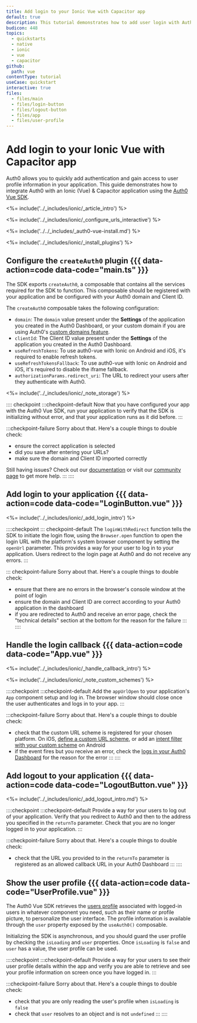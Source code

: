 ```yaml
---
title: Add login to your Ionic Vue with Capacitor app
default: true
description: This tutorial demonstrates how to add user login with Auth0 to an Ionic Vue & Capacitor application.
budicon: 448
topics:
  - quickstarts
  - native
  - ionic
  - vue
  - capacitor
github:
  path: vue
contentType: tutorial
useCase: quickstart
interactive: true
files:
  - files/main
  - files/login-button
  - files/logout-button
  - files/app
  - files/user-profile
---
```


# Add login to your Ionic Vue with Capacitor app

Auth0 allows you to quickly add authentication and gain access to user profile information in your application. This guide demonstrates how to integrate Auth0 with an Ionic (Vue) & Capacitor application using the <a href="https://github.com/auth0/auth0-vue" target="_blank" rel="noreferrer">Auth0 Vue SDK</a>.

<%= include('../_includes/ionic/_article_intro') %>

<%= include('../_includes/ionic/_configure_urls_interactive') %>

<%= include('../../_includes/_auth0-vue-install.md') %>

<%= include('../_includes/ionic/_install_plugins') %>

## Configure the `createAuth0` plugin {{{ data-action=code data-code="main.ts" }}}

The SDK exports `createAuth0`, a composable that contains all the services required for the SDK to function. This composable should be registered with your application and be configured with your Auth0 domain and Client ID.

The `createAuth0` composable takes the following configuration:

- `domain`: The `domain` value present under the **Settings** of the application you created in the Auth0 Dashboard, or your custom domain if you are using Auth0's <a href="http://localhost:3000/docs/custom-domains" target="_blank" rel="noreferrer">custom domains feature</a>.
- `clientId`: The Client ID value present under the **Settings** of the application you created in the Auth0 Dashboard.
- `useRefreshTokens`: To use auth0-vue with Ionic on Android and iOS, it's required to enable refresh tokens.
- `useRefreshTokensFallback`: To use auth0-vue with Ionic on Android and iOS, it's required to disable the iframe fallback.
- `authorizationParams.redirect_uri`: The URL to redirect your users after they authenticate with Auth0.

<%= include('../_includes/ionic/_note_storage') %>

:::: checkpoint
:::checkpoint-default
Now that you have configured your app with the Auth0 Vue SDK, run your application to verify that the SDK is initializing without error, and that your application runs as it did before.
:::

:::checkpoint-failure
Sorry about that. Here's a couple things to double check:

- ensure the correct application is selected
- did you save after entering your URLs?
- make sure the domain and Client ID imported correctly

Still having issues? Check out our <a href="https://auth0.com/docs" target="_blank" rel="noreferrer">documentation</a> or visit our <a href="https://community.auth0.com" target="_blank" rel="noreferrer">community page</a> to get more help.
:::
::::

## Add login to your application {{{ data-action=code data-code="LoginButton.vue" }}}

<%= include('../_includes/ionic/_add_login_intro') %>

::::checkpoint
::: checkpoint-default
The `loginWithRedirect` function tells the SDK to initiate the login flow, using the `Browser.open` function to open the login URL with the platform's system browser component by setting the `openUrl` parameter. This provides a way for your user to log in to your application. Users redirect to the login page at Auth0 and do not receive any errors.
:::

::: checkpoint-failure
Sorry about that. Here's a couple things to double check:

- ensure that there are no errors in the browser's console window at the point of login
- ensure the domain and Client ID are correct according to your Auth0 application in the dashboard
- if you are redirected to Auth0 and receive an error page, check the "technical details" section at the bottom for the reason for the failure
  :::
  ::::

## Handle the login callback {{{ data-action=code data-code="App.vue" }}}

<%= include('../_includes/ionic/_handle_callback_intro') %>

<%= include('../_includes/ionic/_note_custom_schemes') %>

::::checkpoint
:::checkpoint-default
Add the `appUrlOpen` to your application's `App` component setup and log in. The browser window should close once the user authenticates and logs in to your app.
:::

:::checkpoint-failure
Sorry about that. Here's a couple things to double check:

- check that the custom URL scheme is registered for your chosen platform. On iOS, <a href="https://developer.apple.com/documentation/xcode/defining-a-custom-url-scheme-for-your-app" target="_blank" rel="noreferrer">define a custom URL scheme</a>, or add an <a href="https://developer.android.com/training/app-links/deep-linking" target="_blank" rel="noreferrer">intent filter with your custom scheme</a> on Android
- if the event fires but you receive an error, check the <a href="https://manage.auth0.com/#/logs" target="_blank" rel="noreferrer">logs in your Auth0 Dashboard</a> for the reason for the error
  :::
  ::::

## Add logout to your application {{{ data-action=code data-code="LogoutButton.vue" }}}

<%= include('../_includes/ionic/_add_logout_intro.md') %>

::::checkpoint
:::checkpoint-default
Provide a way for your users to log out of your application. Verify that you redirect to Auth0 and then to the address you specified in the `returnTo` parameter. Check that you are no longer logged in to your application.
:::

:::checkpoint-failure
Sorry about that. Here's a couple things to double check:

- check that the URL you provided to in the `returnTo` parameter is registered as an allowed callback URL in your Auth0 Dashboard
  :::
  ::::

## Show the user profile {{{ data-action=code data-code="UserProfile.vue" }}}

The Auth0 Vue SDK retrieves the <a href="https://auth0.com/docs/users/concepts/overview-user-profile" target="_blank" rel="noreferrer">users profile</a> associated with logged-in users in whatever component you need, such as their name or profile picture, to personalize the user interface. The profile information is available through the `user` property exposed by the `useAuth0()` composable.

Initializing the SDK is asynchronous, and you should guard the user profile by checking the `isLoading` and `user` properties. Once `isLoading` is `false` and `user` has a value, the user profile can be used.

::::checkpoint
:::checkpoint-default
Provide a way for your users to see their user profile details within the app and verify you are able to retrieve and see your profile information on screen once you have logged in.
:::

:::checkpoint-failure
Sorry about that. Here's a couple things to double check:

- check that you are only reading the user's profile when `isLoading` is `false`
- check that `user` resolves to an object and is not `undefined`
  :::
  ::::
